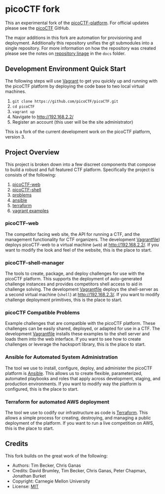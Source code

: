 # picoCTF fork

This an experimental fork of the [picoCTF-platform](https://github.com/picoCTF/picoCTF-platform).  For official updates please see the [picoCTF](https://github.com/picoCTF/) GitHub.

The major additions in this fork are automation for provisioning and deployment.  Additionally this repository unifies the git submodules into a single repository. For more information on how the repository was created please see the notes on [repository linage](./docs/Repository-linage.md) in the `docs` folder.

## Development Environment Quick Start

The following steps will use [Vagrant](https://www.vagrantup.com/) to get you  quickly up and running with the picoCTF platform by deploying the code base to two local virtual machines.

1. `git clone https://github.com/picoCTF/picoCTF.git`
2. `cd picoCTF`
3. `vagrant up`
4. Navigate to <http://192.168.2.2/>
5. Register an account (this user will be the site administrator)

This is a fork of the current development work on the  picoCTF platform, version 3.


## Project Overview

This project is broken down into a few discreet components that compose to build a robust and full featured CTF platform. Specifically the project is consists of the following:

1. [picoCTF-web](./picoCTF-web)
2. [picoCTF-shell](./picoCTF-shell)
3. [problems](./problems)
4. [ansible](./ansible)
5. [terraform](./terraform)
5. [vagrant examples](./vagrant)

### picoCTF-web
The competitor facing web site, the API for running a CTF, and the management functionality for CTF organizers.  The development [Vagrantfile](./Vagrantfile)) deploys picoCTF-web to a virtual machine (`web`) at <http://192.168.2.2/>. If you want to modify the look and feel of the website, this is the place to start.

### picoCTF-shell-manager
The tools to create, package, and deploy challenges for use with the picoCTF platform. This supports the deployment of auto-generated challenge instances and provides competitors shell access to aid in challenge solving. The development [Vagrantfile](./Vagrantfile) deploys the shell-server as a second virtual machine (`shell`) at <http://192.168.2.3/>. If you want to modify challenge deployment primitives, this is the place to start.

### picoCTF Compatible Problems
Example challenges that are compatible with the picoCTF platform.  These challenges can be easily shared, deployed, or adapted for use in a CTF.  The development [Vagrantfile](./Vagrantfile) installs these examples to the shell server and loads them into the web interface.  If you want to see how to create challenges or leverage the hacksport library, this is the place to start.

### Ansible for Automated System Administration
The tool we use to install, configure, deploy, and administer the picoCTF platform is [Ansible](https://www.ansible.com/).  This allows us to create flexible, parameterized, automated playbooks and roles that apply across development, staging, and production environments.  If you want to modify way the platform is configured, this is the place to start.

### Terraform for automated AWS deployment
The tool we use to codify our infrastructure as code is [Terraform](https://www.terraform.io/). This allows a simple process for creating, destroying, and managing a public deployment of the platform.  If you want to run a live competition on AWS, this is the place to start.

## Credits

This fork builds on the great work of the following:

- Authors: Tim Becker, Chris Ganas
- Credits: David Brumley, Tim Becker, Chris Ganas, Peter Chapman, Jonathan Burket
- Copyright: Carnegie Mellon University
- License: [MIT](./LICENSE)

